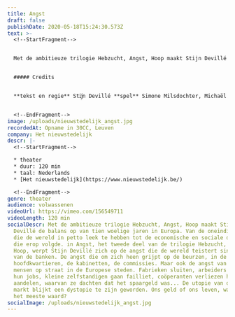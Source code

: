 ```yaml
---
title: Angst
draft: false
publishDate: 2020-05-18T15:24:30.573Z
text: >-
  <!--StartFragment-->


  Met de ambitieuze trilogie Hebzucht, Angst, Hoop maakt Stijn Devillé de balans op van tien woelige jaren in Europa. Van de oneindige groei die de wereld in petto leek te hebben tot de economische en sociale dieperik die erop volgde. in Angst, het tweede deel van de trilogie Hebzucht, Angst, Hoop, werpt Stijn Devillé zich op de angst die de wereld teistert sinds de val van de banken. De angst die om zich heen grijpt op de beurzen, in de politieke hoofdkwartieren, de kabinetten, de commissies. Maar ook de angst van vele mensen op straat in de Europese steden. Fabrieken sluiten, arbeiders verliezen hun jobs, kleine zelfstandigen gaan failliet, coöperanten verliezen hun aandelen, waarvan ze dachten dat het spaargeld was... De utopie van de vrije markt blijkt een dystopie te zijn geworden. Ons geld of ons leven, wat is ons het meeste waard?


  ##### Credits


  **tekst en regie** Stĳn Devillé **spel** Simone Milsdochter, Michaël Pas, Tom Ternest, Tom Van Bauwel, Bram Van Der Kelen, Sara Vertongen, Lena Devillé als het kind en 99 figuranten **compositie en live muziek** Geert Waegeman en Bert Hornikx **dramaturgie** Els Theunis en Bastiaan Malcorps (stage) feedback Christophe Aussems **captatie** Beeldstorm


  <!--EndFragment-->
image: /uploads/nieuwstedelijk_angst.jpg
recordedAt: Opname in 30CC, Leuven
company: Het nieuwstedelijk
descr: |-
  <!--StartFragment-->

  * theater
  * duur: 120 min
  * taal: Nederlands
  * [Het nieuwstedelijk](https://www.nieuwstedelijk.be/)

  <!--EndFragment-->
genre: theater
audience: volwassenen
videoUrl: https://vimeo.com/156549711
videoLength: 120 min
socialDescr: Met de ambitieuze trilogie Hebzucht, Angst, Hoop maakt Stijn
  Devillé de balans op van tien woelige jaren in Europa. Van de oneindige groei
  die de wereld in petto leek te hebben tot de economische en sociale dieperik
  die erop volgde. in Angst, het tweede deel van de trilogie Hebzucht, Angst,
  Hoop, werpt Stijn Devillé zich op de angst die de wereld teistert sinds de val
  van de banken. De angst die om zich heen grijpt op de beurzen, in de politieke
  hoofdkwartieren, de kabinetten, de commissies. Maar ook de angst van vele
  mensen op straat in de Europese steden. Fabrieken sluiten, arbeiders verliezen
  hun jobs, kleine zelfstandigen gaan failliet, coöperanten verliezen hun
  aandelen, waarvan ze dachten dat het spaargeld was... De utopie van de vrije
  markt blijkt een dystopie te zijn geworden. Ons geld of ons leven, wat is ons
  het meeste waard?
socialImage: /uploads/nieuwstedelijk_angst.jpg
---
```

